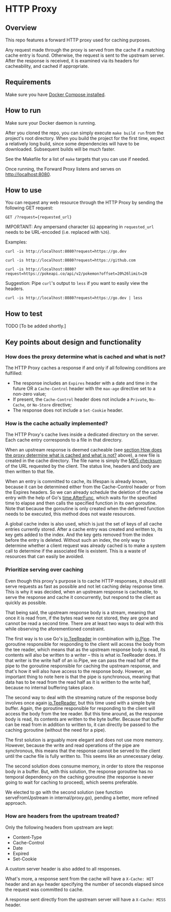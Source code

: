 # HTTP Proxy


## Overview

This repo features a forward HTTP proxy used for caching purposes.

Any request made through the proxy is served from the cache if a matching cache entry is found. Otherwise, the request is sent to the upstream server. After the response is received, it is examined via its headers for cacheability, and cached if appropriate.

## Requirements

Make sure you have [Docker Compose installed](https://docs.docker.com/compose/install/).

## How to run

Make sure your Docker daemon is running.

After you cloned the repo, you can simply execute `make build run` from the project's root directory. When you build the project for the first time, expect a relatively long build, since some dependencies will have to be downloaded. Subsequent builds will be much faster.

See the Makefile for a list of `make` targets that you can use if needed.

Once running, the Forward Proxy listens and serves on [http://localhost:8080](http://localhost:8080).

## How to use

You can request any web resource through the HTTP Proxy by sending the following GET request:

`GET /?request={requested_url}`

IMPORTANT: Any ampersand character (`&`) appearing in `requested_url` needs to be URL-encoded (i.e. replaced with `%26`).

Examples:

`curl -is http://localhost:8080?request=https://go.dev`

`curl -is http://localhost:8080?request=https://github.com`

`curl -is http://localhost:8080?request=https://pokeapi.co/api/v2/pokemon?offset=20%26limit=20`

Suggestion: Pipe `curl`'s output to `less` if you want to easily view the headers.

`curl -is http://localhost:8080?request=https://go.dev | less`



## How to test
TODO [To be added shortly.]

## Key points about design and functionality

### How does the proxy determine what is cached and what is not?

The HTTP Proxy caches a response if and only if all following conditions are fulfilled:

- The response includes an `Expires` header with a date and time in the future OR a `Cache-Control` header with the `max-age` directive set to a non-zero value;
- If present, the `Cache-Control` header does not include a `Private`, `No-Cache`, or `No-Store` directive;
- The response does not include a `Set-Cookie` header.


### How is the cache actually implemented?

The HTTP Proxy's cache lives inside a dedicated directory on the server. Each cache entry corresponds to a file in that directory.

When an upstream response is deemed cacheable (see [section How does the proxy determine what is cached and what is not?](#how-does-the-proxy-determine-what-is-cached-and-what-is-not) above), a new file is created in the cache directory. The file name is simply the [MD5 checksum](https://en.wikipedia.org/wiki/MD5) of the URL requested by the client. The status line, headers and body are then written to that file.

When an entry is committed to cache, its lifespan is already known, because it can be determined either from the Cache-Control header or from the Expires headers. So we can already schedule the deletion of the cache entry with the help of Go's [time.AfterFunc](https://pkg.go.dev/time#AfterFunc), which waits for the specified time to elapse and then calls the specified function in its own goroutine. Note that because the goroutine is only created when the deferred function needs to be executed, this method does not waste resources.

A global cache index is also used, which is just the set of keys of all cache entries currently stored. After a cache entry was created and written to, its key gets added to the index. And the key gets removed from the index before the entry is deleted. Without such an index, the only way to determine whether a client request was already cached is to make a system call to determine if the associated file is existent. This is a waste of resources that can easily be avoided. 

### Prioritize serving over caching

Even though this proxy's purpose is to cache HTTP responses, it should still serve requests as fast as possible and not let caching delay response time. This is why it was decided, when an upstream response is cacheable, to serve the response and cache it concurrently, but respond to the client as quickly as possible.

That being said, the upstream response body is a stream, meaning that once it is read from, if the bytes read were not stored, they are gone and cannot be read a second time. There are at least two ways to deal with this while observing the aforementioned constraint.

The first way is to use Go's [io.TeeReader](https://pkg.go.dev/io#TeeReader) in combination with [io.Pipe](https://pkg.go.dev/io#Pipe). The goroutine responsible for responding to the client will access the body from the tee reader, which means that as the upstream response body is read, its contents will also be written to a writer – this is what io.TeeReader does. If that writer is the write half of an io.Pipe, we can pass the read half of the pipe to the goroutine responsible for caching the upstream response, and that's how it will also have access to the response body. However, an important thing to note here is that the pipe is synchronous, meaning that data has to be read from the read half as it is written to the write half, because no internal buffering takes place.

The second way to deal with the streaming nature of the response body involves once again [io.TeeReader](https://pkg.go.dev/io#TeeReader), but this time used with a simple byte buffer. Again, the goroutine responsible for responding to the client will access the body from the tee reader. But this time around, as the response body is read, its contents are written to the byte buffer. Because that buffer can be read from in addition to written to, it can directly be passed to the caching goroutine (without the need for a pipe). 

The first solution is arguably more elegant and does not use more memory. However, because the write and read operations of the pipe are synchronous, this means that the response cannot be served to the client until the cache file is fully written to. This seems like an unnecessary delay.

The second solution does consume memory, in order to store the response body in a buffer. But, with this solution, the response goroutine has no temporal dependency on the caching goroutine (the response is never going to wait for caching to proceed), which seems preferable.

We elected to go with the second solution (see function serveFromUpstream in internal/proxy.go), pending a better, more refined approach.

### How are headers from the upstream treated?

Only the following headers from upstream are kept:
- Content-Type
- Cache-Control
- Date
- Expired
- Set-Cookie

A custom server header is also added to all responses.

What's more, a response sent from the cache will have a `X-Cache: HIT` header and an `Age` header specifying the number of seconds elapsed since the request was committed to cache.

A response sent directly from the upstream server will have a `X-Cache: MISS` header.

